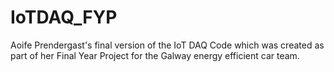 # IoTDAQ_FYP
Aoife Prendergast's final version of the IoT DAQ Code which was created as part of her Final Year Project for the Galway energy efficient car team.
